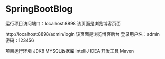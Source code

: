 # SpringBootBlog

运行项目访问端口：localhost:8898 该页面是浏览博客页面

http://localhost:8898/admin/login  该页面是浏览博客后台
登录用户名：admin  密码：123456

项目运行环境
JDK8
MYSQL数据库
IntelliJ IDEA 开发工具
Maven

